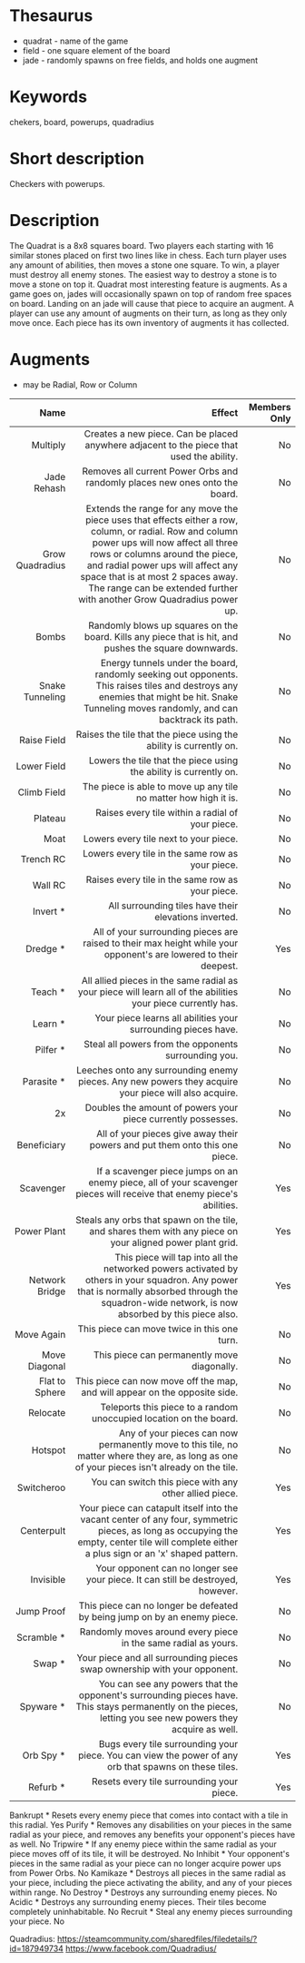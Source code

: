 # Thesaurus
- quadrat - name of the game
- field - one square element of the board
- jade - randomly spawns on free fields, and holds one augment

# Keywords
chekers, board, powerups, quadradius

# Short description
Checkers with powerups.

# Description
The Quadrat is a 8x8 squares board. Two players each starting with 16 similar stones placed on first two lines like in chess. Each turn player uses any amount of abilities, then moves a stone one square. To win, a player must destroy all enemy stones. The easiest way to destroy a stone is to move a stone on top it.
Quadrat most interesting feature is augments. As a game goes on, jades will occasionally spawn on top of random free spaces on board. Landing on an jade will cause that piece to acquire an augment. A player can use any amount of augments on their turn, as long as they only move once. Each piece has its own inventory of augments it has collected. 

# Augments
- may be Radial, Row or Column

| Name            | Effect                                     | Members Only |
|----------------:|-------------------------------------------:|-------------:|
| Multiply        | Creates a new piece. Can be placed anywhere adjacent to the piece that used the ability.                                   | No           |
| Jade Rehash     | Removes all current Power Orbs and randomly places new ones onto the board.                                                | No           |
| Grow Quadradius | Extends the range for any move the piece uses that effects either a row, column, or radial. Row and column power ups will now affect all three rows or columns around the piece, and radial power ups will affect any space that is at most 2 spaces away. The range can be extended further with another Grow Quadradius power up.                              | No           |
| Bombs           | Randomly blows up squares on the board. Kills any piece that is hit, and pushes the square downwards.                  | No           |
| Snake Tunneling | Energy tunnels under the board, randomly seeking out opponents. This raises tiles and destroys any enemies that might be hit. Snake Tunneling moves randomly, and can backtrack its path.          | No           |
| Raise Field     | Raises the tile that the piece using the ability is currently on.                                                  | No           |
| Lower Field     | Lowers the tile that the piece using the ability is currently on.                                                  | No           |
| Climb Field     | The piece is able to move up any tile no matter how high it is.                                                            | No           |
| Plateau         | Raises every tile within a radial of your piece.                                                                           | No           |
| Moat            | Lowers every tile next to your piece.      | No           |
| Trench RC       | Lowers every tile in the same row as your piece.                                                                           | No           |
| Wall RC         | Raises every tile in the same row as your piece.                                                                           | No           |
| Invert *        | All surrounding tiles have their elevations inverted.                                                                      | No           |
| Dredge *        | All of your surrounding pieces are raised to their max height while your opponent's are lowered to their deepest.     | Yes          |
| Teach *         | All allied pieces in the same radial as your piece will learn all of the abilities your piece currently has.           | No           |
| Learn *         | Your piece learns all abilities your surrounding pieces have.                                                          | No           |
| Pilfer *        | Steal all powers from the opponents surrounding you.                                                                       | No           |
| Parasite *      | Leeches onto any surrounding enemy pieces. Any new powers they acquire your piece will also acquire.                     | No           |
| 2x              | Doubles the amount of powers your piece currently possesses.                                                     | No           |
| Beneficiary     | All of your pieces give away their powers and put them onto this one piece.                                                | No           |
| Scavenger       | If a scavenger piece jumps on an enemy piece, all of your scavenger pieces will receive that enemy piece's abilities.    | Yes          |
| Power Plant     | Steals any orbs that spawn on the tile, and shares them with any piece on your aligned power plant grid.               | Yes          |
| Network Bridge  | This piece will tap into all the networked powers activated by others in your squadron. Any power that is normally absorbed through the squadron-wide network, is now absorbed by this piece also.     | Yes          |
| Move Again      | This piece can move twice in this one turn.| No           |
| Move Diagonal   | This piece can permanently move diagonally.| No           |
| Flat to Sphere  | This piece can now move off the map, and will appear on the opposite side.                                                 | No           |
| Relocate        | Teleports this piece to a random unoccupied location on the board.                                                         | No           |
| Hotspot         | Any of your pieces can now permanently move to this tile, no matter where they are, as long as one of your pieces isn't already on the tile.                                                          | No           |
| Switcheroo      | You can switch this piece with any other allied piece.                                                                     | Yes          |
| Centerpult      | Your piece can catapult itself into the vacant center of any four, symmetric pieces, as long as occupying the empty, center tile will complete either a plus sign or an 'x' shaped pattern. | Yes          |
| Invisible | Your opponent can no longer see your piece. It can still be destroyed, however. | Yes |
| Jump Proof | This piece can no longer be defeated by being jump on by an enemy piece. | No |
| Scramble * | Randomly moves around every piece in the same radial as yours. | No |
| Swap * | Your piece and all surrounding pieces swap ownership with your opponent. | No |
| Spyware * | You can see any powers that the opponent's surrounding pieces have. This stays permanently on the pieces, letting you see new powers they acquire as well. | No |
| Orb Spy * | Bugs every tile surrounding your piece. You can view the power of any orb that spawns on these tiles. | Yes |
| Refurb * | Resets every tile surrounding your piece. | Yes |
Bankrupt *
Resets every enemy piece that comes into contact with a tile in this radial.
Yes
Purify *
Removes any disabilities on your pieces in the same radial as your piece, and removes any benefits your opponent's pieces have as well.
No
Tripwire *
If any enemy piece within the same radial as your piece moves off of its tile, it will be destroyed.
No
Inhibit *
Your opponent's pieces in the same radial as your piece can no longer acquire power ups from Power Orbs.
No
Kamikaze *
Destroys all pieces in the same radial as your piece, including the piece activating the ability, and any of your pieces within range.
No
Destroy *
Destroys any surrounding enemy pieces.
No
Acidic *
Destroys any surrounding enemy pieces. Their tiles become completely uninhabitable.
No
Recruit *
Steal any enemy pieces surrounding your piece.
No

Quadradius:
https://steamcommunity.com/sharedfiles/filedetails/?id=187949734
https://www.facebook.com/Quadradius/